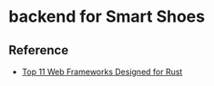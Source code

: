 # backend for Smart Shoes

## Reference

- [Top 11 Web Frameworks Designed for Rust](https://www.atatus.com/blog/web-frameworks-designed-for-rust/)